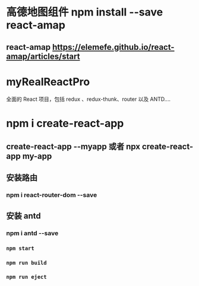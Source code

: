 # 高德地图组件 npm install --save react-amap
## react-amap https://elemefe.github.io/react-amap/articles/start

# myRealReactPro
全面的 React 项目，包括 redux 、redux-thunk、router 以及 ANTD....

# npm i create-react-app 
## create-react-app --myapp 或者  npx create-react-app my-app

## 安装路由
### npm i react-router-dom --save

## 安装 antd
### npm i antd --save











### `npm start`
### `npm run build`
### `npm run eject`



